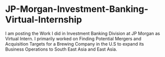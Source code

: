 # JP-Morgan-Investment-Banking-Virtual-Internship
I am posting the Work I did in Investment Banking Division at JP Morgan as Virtual Intern. I primarily worked on Finding Potential Mergers and Acquisition Targets for a Brewing Company in the U.S to expand its Business Operations to South East Asia and East Asia.
